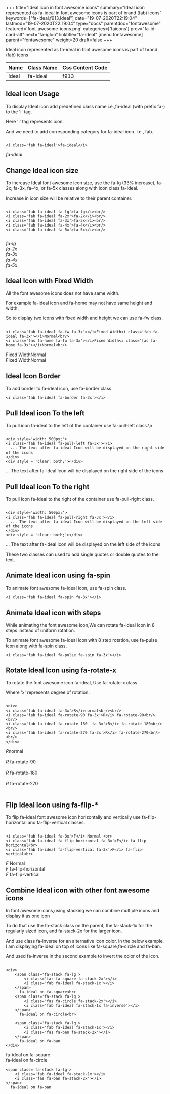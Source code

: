 +++
title="Ideal icon in font awesome icons"
summary="Ideal icon represented as fa-ideal in font awesome icons is part of brand (fab) icons"
keywords=["fa-ideal,f913,Ideal"]
date="19-07-2020T22:19:04"
lastmod="19-07-2020T22:19:04"
type="docs"
parentdoc="fontawesome"
featured='font-awesome-icons.png'
categories=['faicons']
prev="fa-id-card-alt"
next="fa-igloo"
linktitle="fa-ideal"
[menu.fontawesome]
parent="fontawesome"
weight=20
draft=false
+++


Ideal icon represented as fa-ideal in font awesome icons is part of brand (fab) icons

<div class='table-responsive'><table class='table'><thead><tr><th>Name</th><th>Class Name</th><th>Css Content Code</th></tr></thead><tbody><tr><td>Ideal</td><td>fa-ideal</td><td>f913</td></tr></tbody></table></div>



## Ideal icon Usage

To display Ideal icon add predefined class name i.e.,fa-ideal (with prefix fa-) to the 'i' tag.

Here 'i' tag represents icon.

And we need to add corresponding category for fa-ideal icon. i.e., fab.


```

<i class='fab fa-ideal'>fa-ideal</i>
```

<i class='fab fa-ideal'>fa-ideal</i>




## Change Ideal icon size
To increase Ideal font awesome icon size, use the fa-lg (33% increase), fa-2x, fa-3x, fa-4x, or fa-5x classes along with icon class fa-ideal.

Increase in icon size will be relative to their parent container. 

```

<i class='fab fa-ideal fa-lg'>fa-lg</i><br/>
<i class='fab fa-ideal fa-2x'>fa-2x</i><br/>
<i class='fab fa-ideal fa-3x'>fa-3x</i><br/>
<i class='fab fa-ideal fa-4x'>fa-4x</i><br/>
<i class='fab fa-ideal fa-5x'>fa-5x</i><br/>
            
```

<i class='fab fa-ideal fa-lg'>fa-lg</i><br/>
<i class='fab fa-ideal fa-2x'>fa-2x</i><br/>
<i class='fab fa-ideal fa-3x'>fa-3x</i><br/>
<i class='fab fa-ideal fa-4x'>fa-4x</i><br/>
<i class='fab fa-ideal fa-5x'>fa-5x</i><br/>
            



## Ideal Icon with Fixed Width 

All the font awesome icons does not have same width.

For example fa-ideal icon and fa-home may not have same height and width.

So to display two icons with fixed width and height we can use fa-fw class.


```

<i class='fab fa-ideal fa-fw fa-3x'></i>Fixed Width<i class='fab fa-ideal fa-3x'></i>Normal<br/>
<i class='fas fa-home fa-fw fa-3x'></i>Fixed Width<i class='fas fa-home fa-3x'></i>Normal<br/>
```

<i class='fab fa-ideal fa-fw fa-3x'></i>Fixed Width<i class='fab fa-ideal fa-3x'></i>Normal<br/>
<i class='fas fa-home fa-fw fa-3x'></i>Fixed Width<i class='fas fa-home fa-3x'></i>Normal<br/>



## Ideal Icon Border 

To add border to fa-ideal icon, use fa-border class.


```
<i class='fab fa-ideal fa-border fa-3x'></i>

```
<i class='fab fa-ideal fa-border fa-3x'></i>





## Pull Ideal icon To the left

To pull icon fa-ideal to the left of the container use fa-pull-left class.\n

```

<div style='width: 500px;'>
<i class='fab fa-ideal fa-pull-left fa-3x'></i>
  ... The text after fa-ideal Icon will be displayed on the right side of the icons
</div>
<div style = 'clear: both;'></div>
```

<div style='width: 500px;'>
<i class='fab fa-ideal fa-pull-left fa-3x'></i>
  ... The text after fa-ideal Icon will be displayed on the right side of the icons
</div>
<div style = 'clear: both;'></div>




## Pull Ideal icon To the right
To pull icon fa-ideal to the right of the container use fa-pull-right class.

```

<div style='width: 500px;'>
<i class='fab fa-ideal fa-pull-right fa-3x'></i>
  ... The text after fa-ideal Icon will be displayed on the left side of the icons
</div>
<div style = 'clear: both;'></div>
```

<div style='width: 500px;'>
<i class='fab fa-ideal fa-pull-right fa-3x'></i>
  ... The text after fa-ideal Icon will be displayed on the left side of the icons
</div>
<div style = 'clear: both;'></div>

These two classes can used to add single quotes or double quotes to the text.


## Animate Ideal icon using fa-spin
To animate font awesome fa-ideal icon, use fa-spin class.

```
<i class='fab fa-ideal fa-spin fa-3x'></i>
```
<i class='fab fa-ideal fa-spin fa-3x'></i>




## Animate Ideal icon with steps
While animating the font awesome icon,We can rotate fa-ideal icon in 8 steps instead of uniform rotation.

To animate font awesome fa-ideal icon with 8 step rotation, use fa-pulse icon along with fa-spin class.


```
<i class='fab fa-ideal fa-pulse fa-spin fa-3x'></i>

```
<i class='fab fa-ideal fa-pulse fa-spin fa-3x'></i>





## Rotate Ideal Icon using fa-rotate-x
To rotate the font awesome icon fa-ideal, Use fa-rotate-x class

Where 'x' represents degree of rotation.


```

<div>
<i class='fab fa-ideal fa-3x'>R</i>normal<br/><br/>
<i class='fab fa-ideal fa-rotate-90 fa-3x'>R</i> fa-rotate-90<br/><br/> 
<i class='fab fa-ideal fa-rotate-180  fa-3x'>R</i> fa-rotate-180<br/><br/> 
<i class='fab fa-ideal fa-rotate-270 fa-3x'>R</i> fa-rotate-270<br/><br/>
</div>
```

<div>
<i class='fab fa-ideal fa-3x'>R</i>normal<br/><br/>
<i class='fab fa-ideal fa-rotate-90 fa-3x'>R</i> fa-rotate-90<br/><br/> 
<i class='fab fa-ideal fa-rotate-180  fa-3x'>R</i> fa-rotate-180<br/><br/> 
<i class='fab fa-ideal fa-rotate-270 fa-3x'>R</i> fa-rotate-270<br/><br/>
</div>




## Flip Ideal Icon using fa-flip-*
To flip fa-ideal font awesome icon horizontally and vertically use fa-flip-horizontal and fa-flip-vertical classes. 

```

<i class='fab fa-ideal fa-3x'>F</i> Normal <br>
<i class='fab fa-ideal fa-flip-horizontal fa-3x'>F</i> fa-flip-horizontal<br>
<i class='fab fa-ideal fa-flip-vertical fa-3x'>F</i> fa-flip-vertical<br>
```

<i class='fab fa-ideal fa-3x'>F</i> Normal <br>
<i class='fab fa-ideal fa-flip-horizontal fa-3x'>F</i> fa-flip-horizontal<br>
<i class='fab fa-ideal fa-flip-vertical fa-3x'>F</i> fa-flip-vertical<br>




## Combine Ideal icon with other font awesome icons
In font awesome icons,using stacking we can combine multiple icons and display it as one icon 

To do that use the fa-stack class on the parent, the fa-stack-1x for the regularly sized icon, and fa-stack-2x for the larger icon.

And use class fa-inverse for an alternative icon color. 
In the below example, I am displaying fa-ideal on top of icons like fa-square,fa-circle and fa-ban.

And used fa-inverse in the second example to invert the color of the icon.

```

<div>
    <span class='fa-stack fa-lg'>
        <i class='far fa-square fa-stack-2x'></i>
        <i class='fab fa-ideal fa-stack-1x'></i>
    </span>
      fa-ideal on fa-square<br>
    <span class='fa-stack fa-lg'>
        <i class='fas fa-circle fa-stack-2x'></i>
        <i class='fab fa-ideal fa-stack-1x fa-inverse'></i>
    </span>
      fa-ideal on fa-circle<br>

    <span class='fa-stack fa-lg'>
        <i class='fab fa-ideal fa-stack-1x'></i>
        <i class='fas fa-ban fa-stack-2x'></i>
    </span>
      fa-ideal on fa-ban
</div>
```

<div>
    <span class='fa-stack fa-lg'>
        <i class='far fa-square fa-stack-2x'></i>
        <i class='fab fa-ideal fa-stack-1x'></i>
    </span>
      fa-ideal on fa-square<br>
    <span class='fa-stack fa-lg'>
        <i class='fas fa-circle fa-stack-2x'></i>
        <i class='fab fa-ideal fa-stack-1x fa-inverse'></i>
    </span>
      fa-ideal on fa-circle<br>

    <span class='fa-stack fa-lg'>
        <i class='fab fa-ideal fa-stack-1x'></i>
        <i class='fas fa-ban fa-stack-2x'></i>
    </span>
      fa-ideal on fa-ban
</div>






